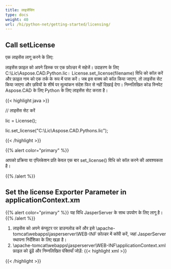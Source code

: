 ```yaml
---
title: लाइसेंसिंग
type: docs
weight: 40
url: /hi/python-net/getting-started/licensing/
---
```

## **Call setLicense**
एक लाइसेंस लागू करने के लिए:

लाइसेंस फ़ाइल को अपने डिस्क पर एक फ़ोल्डर में सहेजें। उदाहरण के लिए C:\Lic\Aspose.CAD.Python.lic।
License.set_license(filename) विधि को कॉल करें और फ़ाइल नाम को एक तर्क के रूप में पास करें। जब इस वाक्य को कॉल किया जाएगा, तो लाइसेंस सेट किया जाएगा और छवियों के शीर्ष पर मूल्यांकन संदेश फिर से नहीं दिखाई देगा।
निम्नलिखित कोड स्निपेट Aspose.CAD के लिए Python के लिए लाइसेंस सेट करता है।

{{< highlight java >}}

// लाइसेंस सेट करें

lic = License();

lic.set_license("C:\Lic\Aspose.CAD.Pythons.lic");

{{< /highlight >}}

{{% alert color="primary" %}}

आपको प्रक्रिया या एप्लिकेशन प्रति केवल एक बार set_license() विधि को कॉल करने की आवश्यकता है।

{{% /alert %}}

## **Set the license Exporter Parameter in applicationContext.xm**
{{% alert color="primary" %}}
यह विधि JasperServer के साथ उपयोग के लिए लागू है।
{{% /alert %}}
1. लाइसेंस को अपने कंप्यूटर पर डाउनलोड करें और इसे \apache-tomcat\webapps\jasperserver\WEB-INF फ़ोल्डर में कॉपी करें, जहां JasperServer स्थापना निर्देशिका के लिए खड़ा है।
2. \apache-tomcat\webapps\jasperserver\WEB-INF\applicationContext.xml फ़ाइल को ढूंढें और निम्नलिखित पंक्तियाँ जोड़ें:
{{< highlight xml >}}
<bean id="jpgExportParameters" class="com.aspose.cad.pythons.jpg.ASJpegExportParametersBean">
    <property name="license" value="C:\jasperserver-7.6\apache-tomcat\webapps\jasperserver\WEB-INFAspose.CAD.Pythons.lic"/>
</bean>
{{< /highlight >}}
